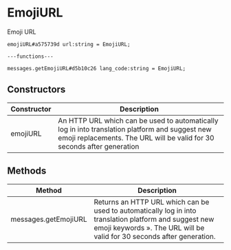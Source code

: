 # EmojiURL
Emoji URL

```
emojiURL#a575739d url:string = EmojiURL;

---functions---

messages.getEmojiURL#d5b10c26 lang_code:string = EmojiURL;
```

## Constructors
| Constructor | Description |
| ---- | ----------- |
| emojiURL | An HTTP URL which can be used to automatically log in into translation platform and suggest new emoji replacements. The URL will be valid for 30 seconds after generation |


## Methods
| Method | Description |
| ---- | ----------- |
| messages.getEmojiURL | Returns an HTTP URL which can be used to automatically log in into translation platform and suggest new emoji keywords ». The URL will be valid for 30 seconds after generation. |


